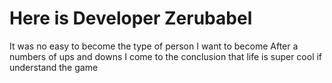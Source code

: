 # Here  is Developer Zerubabel
It was no easy to become the type of person I want to become
After a numbers of ups and downs I come to the conclusion that life is super cool if understand the game